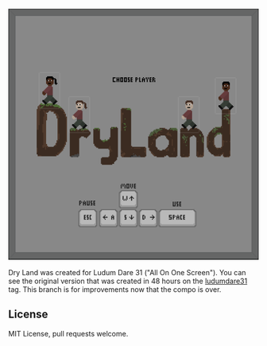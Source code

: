 ![Dry Land](game/screenshot.png)

Dry Land was created for Ludum Dare 31 ("All On One Screen"). You can see the original version that was created in 48 hours on the [ludumdare31](https://github.com/alexking/dry-land/tree/ludumdare31) tag. This branch is for improvements now that the compo is over.  

## License
MIT License, pull requests welcome.
